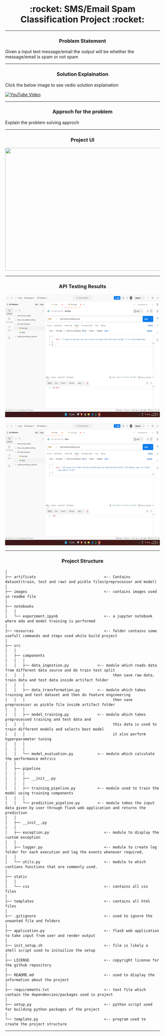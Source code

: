 <h1 align="center">:rocket: SMS/Email Spam Classification Project :rocket:</h1>

---

<h3 align="center">Problem Statement</h3>

Given a input text message/email the output will be whether the message/email is spam or not spam

---

<h3 align="center">Solution Explaination</h3>

Click the below image to see vedio solution explaination 

[![YouTube Video](images/youtube-tumbnail.png)](https://www.youtube.com/embed/______)

---

<h3 align="center">Approch for the problem</h3>

Explain the problem solving approch

---

<h3 align="center">Project UI</h3>

<p align="center"><img src="images/project-ui.png" width="700" height="400"></p>

---

<h3 align="center">API Testing Results</h3>

<p align="center"><img src="images/api_testing1.png" width="700" height="400"></p>  
<p align="center"><img src="images/api_testing2.png" width="700" height="400"></p>

---

<h3 align="center">Project Structure</h3>

```
│  
├── artificats                               <-- Contains dataset(train, test and raw) and pickle files(preprocessor and model)
│  
├── images                                   <-- contains images used in readme file
│  
├── notebooks
│   │
│   └── experiment.ipynb                     <-- a jupyter notebook where eda and model training is performed
│  
├── resources                                <-- folder contains some usefull commands and steps used while build project 
│   
├── src
│   │
│   ├── components
│   │   │
│   │   ├── data_ingestion.py             <-- module which reads data from different data source and do train test split
│   │   │                                        then save raw data, train data and test data inside artifact folder 
│   │   │
│   │   ├── data_transformation.py        <-- module which takes training and test dataset and then do feature engineering
│   │   │                                        then save preprocessor as pickle file inside artifact folder 
│   │   │
│   │   ├── model_training.py             <-- module which takes preprocessed training and test data and 
│   │   │                                        this data is used to train different models and selects best model 
│   │   │                                        it also perform hyperparameter tuning 
│   │   │
│   │   │
│   │   └── model_evaluation.py           <-- module which calculate the performance metrics
│   │
│   ├── pipeline
│   │   │
│   │   ├── __init__.py
│   │   │
│   │   ├── training_pipeline.py          <-- module used to train the model using training components
│   │   │
│   │   └── prediction_pipeline.py        <-- module takes the input data given by user through flask web application and returns the prediction
│   │
│   ├── __init__.py
│   │
│   ├── exception.py                         <-- module to display the custom exception
│   │
│   ├── logger.py                            <-- module to create log folder for each execution and log the events whenever required.
│   │
│   └── utils.py                             <-- module to which contians functions that are commonly used.
│   
├── static
│   │
│   └── css                                  <-- contains all css files
│   
├── templates                                <-- contains all html files
│   
├── .gitignore                               <-- used to ignore the unwanted file and folders
│
├── application.py                           <-- flask web application to take input from user and render output
│
├── init_setup.sh                            <-- file is likely a shell script used to initailize the setup
│
├── LICENSE                                  <-- copyright license for the github repository 
│
├── README.md                                <-- used to display the information about the project
│
├── requirements.txt                         <-- text file which contain the dependencies/packages used in project 
│
├── setup.py                                 <-- python script used for building python packages of the project
│
└── template.py                              <-- program used to create the project structure
```

---